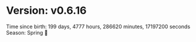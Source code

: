 # Version: v0.6.16
Time since birth: 199 days, 4777 hours, 286620 minutes, 17197200 seconds
Season: Spring 🌸
